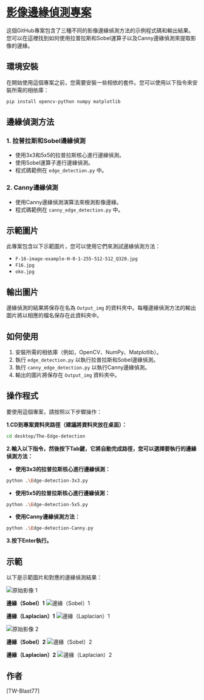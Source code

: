 # [影像邊緣偵測專案](#影像邊緣偵測專案)

这個GitHub專案包含了三種不同的影像邊緣偵測方法的示例程式碼和輸出結果。您可以在這裡找到如何使用拉普拉斯和Sobel運算子以及Canny邊緣偵測來提取影像的邊緣。
## 環境安裝

在開始使用這個專案之前，您需要安裝一些相依的套件。您可以使用以下指令來安裝所需的相依庫：

```bash
pip install opencv-python numpy matplotlib
```
## 邊緣偵測方法

### 1. 拉普拉斯和Sobel邊緣偵測

- 使用3x3和5x5的拉普拉斯核心進行邊緣偵測。
- 使用Sobel運算子進行邊緣偵測。
- 程式碼範例在 `edge_detection.py` 中。

### 2. Canny邊緣偵測

- 使用Canny邊緣偵測演算法來檢測影像邊緣。
- 程式碼範例在 `canny_edge_detection.py` 中。

## 示範圖片

此專案包含以下示範圖片，您可以使用它們來測試邊緣偵測方法：

- `F-16-image-example-H-0-1-255-512-512_Q320.jpg`
- `F16.jpg`
- `oko.jpg`

## 輸出圖片

邊緣偵測的結果將保存在名為 `Output_img` 的資料夾中。每種邊緣偵測方法的輸出圖片將以相應的檔名保存在此資料夾中。

## 如何使用

1. 安裝所需的相依庫（例如，OpenCV、NumPy、Matplotlib）。
2. 執行 `edge_detection.py` 以執行拉普拉斯和Sobel邊緣偵測。
3. 執行 `canny_edge_detection.py` 以執行Canny邊緣偵測。
4. 輸出的圖片將保存在 `Output_img` 資料夾中。

## 操作程式
要使用這個專案，請按照以下步驟操作：

**1.CD到專案資料夾路徑（建議將資料夾放在桌面）：**
```bash
cd desktop/The-Edge-detection
```
**2.輸入以下指令，然後按下Tab鍵，它將自動完成路徑，您可以選擇要執行的邊緣偵測方法：**

- **使用3x3的拉普拉斯核心進行邊緣偵測：**
```bash
python .\Edge-detection-3x3.py
```
- **使用5x5的拉普拉斯核心進行邊緣偵測：**
```bash
python .\Edge-detection-5x5.py
```
- **使用Canny邊緣偵測方法：**
```bash
python .\Edge-detection-Canny.py
```
**3.按下Enter執行。**

## 示範

以下是示範圖片和對應的邊緣偵測結果：

![原始影像 1](oko.jpg)

**邊緣（Sobel）1**
![邊緣（Sobel）1](Output_img/Edges(Sobel)1.jpg)

**邊緣（Laplacian）1**
![邊緣（Laplacian）1](Output_img/Edges(Laplacian)1.jpg)

![原始影像 2](F-16-image-example-H-0-1-255-512-512_Q320.jpg)

**邊緣（Sobel）2**
![邊緣（Sobel）2](Output_img/Edges(Sobel)2.jpg)

**邊緣（Laplacian）2**
![邊緣（Laplacian）2](Output_img/Edges(Laplacian)2.jpg)

## 作者

[TW-Blast77]
